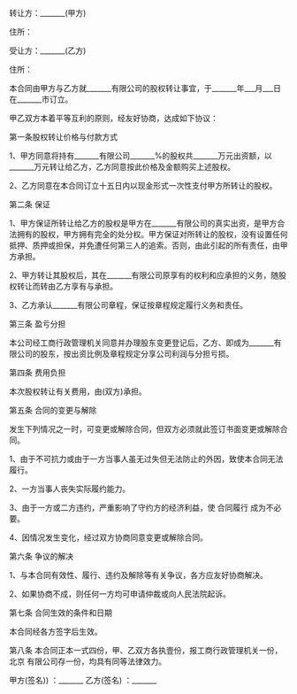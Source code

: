 
 


转让方：_______(甲方)


住所：


受让方：_______(乙方)


住所：


本合同由甲方与乙方就_______有限公司的股权转让事宜，于_______年___月___日在_______市订立。


甲乙双方本着平等互利的原则，经友好协商，达成如下协议：


第一条股权转让价格与付款方式


1、甲方同意将持有_______有限公司_______%的股权共_______万元出资额，以_______万元转让给乙方，乙方同意按此价格及金额购买上述股权。


2、乙方同意在本合同订立十五日内以现金形式一次性支付甲方所转让的股权。


第二条 保证


1、甲方保证所转让给乙方的股权是甲方在_______有限公司的真实出资，是甲方合法拥有的股权，甲方拥有完全的处分权。甲方保证对所转让的股权，没有设置任何抵押、质押或担保，并免遭任何第三人的追索。否则，由此引起的所有责任，由甲方承担。


2、甲方转让其股权后，其在_______有限公司原享有的权利和应承担的义务，随股权转让而转由乙方享有与承担。


3、乙方承认_______有限公司章程，保证按章程规定履行义务和责任。


第三条 盈亏分担


本公司经工商行政管理机关同意并办理股东变更登记后，乙方、即成为_______有限公司的股东，按出资比例及章程规定分享公司利润与分担亏损。


第四条 费用负担


本次股权转让有关费用，由(双方)承担。


第五条 合同的变更与解除


发生下列情况之一时，可变更或解除合同，但双方必须就此签订书面变更或解除合同。


1、由于不可抗力或由于一方当事人虽无过失但无法防止的外因，致使本合同无法履行。


2、一方当事人丧失实际履约能力。


3、由于一方或二方违约，严重影响了守约方的经济利益，使
合同履行
成为不必要。


4、因情况发生变化，经过双方协商同意变更或解除合同。


第六条 争议的解决


1、与本合同有效性、履行、违约及解除等有关争议，各方应友好协商解决。


2、如果协商不成，则任何一方均可申请仲裁或向人民法院起诉。


第七条 合同生效的条件和日期


本合同经各方签字后生效。


第八条 本合同正本一式四份，甲、乙双方各执壹份，报工商行政管理机关一份，
北京
 有限公司存一份，均具有同等法律效力。


甲方(签名)) ：_______ 乙方(签名) ：_______
 


 

 
 
 
 
 
  


  
 

  


  


  
 
 
 
 

